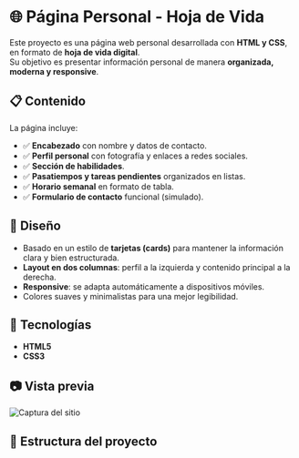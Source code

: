 # 🌐 Página Personal - Hoja de Vida

Este proyecto es una página web personal desarrollada con **HTML y CSS**, en formato de **hoja de vida digital**.  
Su objetivo es presentar información personal de manera **organizada, moderna y responsive**.

## 📋 Contenido
La página incluye:
- ✅ **Encabezado** con nombre y datos de contacto.  
- ✅ **Perfil personal** con fotografía y enlaces a redes sociales.  
- ✅ **Sección de habilidades**.  
- ✅ **Pasatiempos y tareas pendientes** organizados en listas.  
- ✅ **Horario semanal** en formato de tabla.  
- ✅ **Formulario de contacto** funcional (simulado).  

## 🎨 Diseño
- Basado en un estilo de **tarjetas (cards)** para mantener la información clara y bien estructurada.  
- **Layout en dos columnas**: perfil a la izquierda y contenido principal a la derecha.  
- **Responsive**: se adapta automáticamente a dispositivos móviles.  
- Colores suaves y minimalistas para una mejor legibilidad.  

## 🚀 Tecnologías
- **HTML5**  
- **CSS3**  

## 📷 Vista previa
![Captura del sitio](img/preview.png) <!-- Opcional, si agregas una captura de pantalla -->

## 📂 Estructura del proyecto
